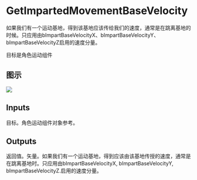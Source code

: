 # GetImpartedMovementBaseVelocity

如果我们有一个运动基地，得到该基地应该传给我们的速度，通常是在跳离基地的时候。只应用由bImpartBaseVelocityX、bImpartBaseVelocityY、bImpartBaseVelocityZ启用的速度分量。

目标是角色运动组件

## 图示

![]($-20221218-20181442.png)

## Inputs

目标。角色运动组件对象参考。  

## Outputs

返回值。矢量。如果我们有一个运动基地，得到应该由该基地传授的速度，通常是在跳离基地时。只应用由bImpartBaseVelocityX, bImpartBaseVelocityY, bImpartBaseVelocityZ.启用的速度分量。

